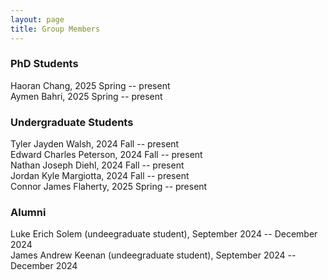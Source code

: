 ```yaml
---
layout: page
title: Group Members
---
```


<h3>
    <a name='Graduate'></a> PhD Students
</h3>

 <div class="media">
    <div class="media-body">
       <p class="media-heading"> 
          Haoran Chang, 2025 Spring -- present <br />
           Aymen Bahri, 2025 Spring -- present <br />
       </p>
    </div>
</div>
 
<h3>
    <a name='Undergraduate'></a> Undergraduate Students
</h3>
 
<div class="media">
    <div class="media-body">
       <p class="media-heading"> 
          Tyler Jayden Walsh, 2024 Fall -- present <br />
          Edward Charles Peterson, 2024 Fall -- present <br />
          Nathan Joseph Diehl, 2024 Fall -- present <br />
         Jordan Kyle Margiotta, 2024 Fall -- present <br /> 
          Connor James Flaherty, 2025 Spring -- present <br />
       </p>
    </div>
</div>

<h3>
    <a name='Alumni'></a> Alumni
</h3>
 
<div class="media">
    <div class="media-body">
       <p class="media-heading"> 
          Luke Erich Solem (undeegraduate student), September 2024 -- December 2024 <br />
          James Andrew  Keenan (undeegraduate student), September 2024 -- December 2024 <br />
       </p>
    </div>
</div>
